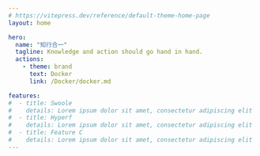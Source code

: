 ```yaml
---
# https://vitepress.dev/reference/default-theme-home-page
layout: home

hero:
  name: "知行合一"
  tagline: Knowledge and action should go hand in hand.
  actions:
    - theme: brand
      text: Docker
      link: /Docker/docker.md

features:
#  - title: Swoole
#    details: Lorem ipsum dolor sit amet, consectetur adipiscing elit
#  - title: Hyperf
#    details: Lorem ipsum dolor sit amet, consectetur adipiscing elit
#  - title: Feature C
#    details: Lorem ipsum dolor sit amet, consectetur adipiscing elit
---
```


